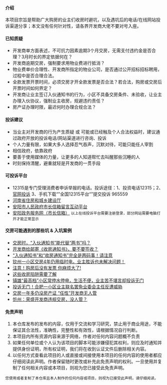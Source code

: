 
#### 介绍
本项目宗旨是帮助广大购房的业主们收房时避坑，以及遇坑后的电话/在线网站投诉渠道分享；本文没有任何针对性，请各界开发商大佬不要对号入座。

#### 已知质疑

- 开发商单方面表述，不可抗力因素逾期3个月交房，无需支付违约金是否合理？3月时长的界定依据何在？  
- 开发商逾期交房，强制要求用物业费进行抵消？
- 物业费单价合理性、开发商所指定的物业公司，是否通过公开招标招标聘用，过程中是否合理合法。
- 全款发票开票时间，必须交房才开全款发票是否合法？若合法，购房或交房后开票时间如何界定？
- 开发商让业主签订入伙通知书的行为，小区不具备交房条件、未验收，让业主办理入伙协议，强制业主收房，规避违约责任？
- 房产证办理时限，最迟何时办理合规合法？

#### 投诉建议
- 当业主对开发商的行为产生质疑 或 可能或已经触及个人合法权益时，建议通过政府开放的投诉电话/网站渠道进行咨询、投诉
- 个人力量有限，如果大多人选择忍气吞声，沉默对待，可能只能任人宰割
- 相信政府，依靠政府
- 要善于使用媒体的力量，让更多的人知道帮忙去叫醒那些沉睡的人
- 时刻保持清醒，避重就轻是开发商的一贯手段

#### 可投诉平台

- 12315是专门受理消费者申诉举报的电话。投诉途径：1、投资电话12315；2、[官网投诉](https://www.12315.cn/) 3、手机下载“”全国12315平台“”提交投诉
965559 
- [河南省住房和城乡建设厅](https://hnjs.henan.gov.cn/tsjb/ )
- [安阳市人民政府市长信箱留言互动平台](https://www.anyang.gov.cn/zmhd/)
- [安阳政务服务网（市长信箱）](https://zwfw.anyang.gov.cn/#/mayor_mail)
`以上在线投诉平台需要注册登录，部分网站需要电脑打开才能正常显示` 

#### 交房可能遇到的那些坑 & 入坑案例

- [交房时，“入伙通知书”能代替“两书”吗？](https://zhuanlan.zhihu.com/p/52171512)
- [开发商给邮寄《收房通知书》，要不要签收？](https://zhuanlan.zhihu.com/p/273258071)
- [“入伙通知书”和“收房通知书”完全是两码事！请注意](https://wuhan.newhouse.fang.com/loupan/2611086992/bbs/279065593_279065593.htm)
- [钦州一小区交房4年仍用临时电，业主胜诉也未解决问题！](http://news.sohu.com/a/567470469_120711264)
- [注意！购房后没有发票 你麻烦大了!](https://zhishi.fang.com/xf/qg_302550.html)
- [这些收房陷阱需要了解](https://baijiahao.baidu.com/s?id=1710924572109320331&wfr=spider&for=pc)
- [镇雄“最高档”小区常停水停电，生活不便，业主苦不堪言却投诉无门](https://www.163.com/dy/article/H9S2K41I0545A2FZ.html)
- [投诉无门！合肥一小区业主联名罢免业委会主任反遭威胁](http://ah.ifeng.com/a/20190327/7347993_0.shtml)
- [交房一年多仍没房产证 “任性”开发商无人管](https://xianyang.loupan.com/html/news/201504/1722960.html)
- [忻州：荣盛开发商违规交房，没人管？](https://www.163.com/dy/article/HDHVG1OR05509CWX.html)

#### 免责声明 
1.  本仓库发布的发布的内容，仅用于交流和学习研究，禁止用于商业用途，不能保证其合法性，准确性，完整性和有效性，请根据情况自行判断。 
2.  本项目内所有资源内容来源于网络，作者对任何内容问题概不负责
3.  如果任何单位或个人认为该项目的脚本可能涉嫌侵犯其权利，则应及时通知并提供身份证明，所有权证明，我们将在收到认证文件后删除相关内容。 
4.  以任何方式查看此项目的人或直接或间接使用本项目的任何内容的使用者都应仔细阅读此声明。作者保留随时更改或补充此免责声明的权利。一旦使用并复制了任何相关内容或本项目，则视为您已接受此免责声明。 

`您使用或者复制了本仓库且本人制作的任何内容或项目，则视为已接受此声明，请仔细阅读。` 
